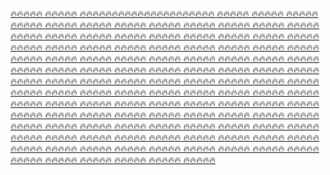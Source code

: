 [🔥🔥🔥🔥🔥
🔥🔥🔥🔥🔥
🔥🔥🔥🔥🔥🔥🔥🔥🔥🔥🔥🔥🔥🔥🔥🔥🔥🔥🔥🔥🔥
🔥🔥🔥🔥🔥
🔥🔥🔥🔥🔥
🔥🔥🔥🔥🔥
🔥🔥🔥🔥🔥
🔥🔥🔥🔥🔥
🔥🔥🔥🔥🔥
🔥🔥🔥🔥🔥
🔥🔥🔥🔥🔥
🔥🔥🔥🔥🔥
🔥🔥🔥🔥🔥
🔥🔥🔥🔥🔥
🔥🔥🔥🔥🔥
🔥🔥🔥🔥🔥
🔥🔥🔥🔥🔥
🔥🔥🔥🔥🔥
🔥🔥🔥🔥🔥
🔥🔥🔥🔥🔥
🔥🔥🔥🔥🔥
🔥🔥🔥🔥🔥
🔥🔥🔥🔥🔥
🔥🔥🔥🔥🔥
🔥🔥🔥🔥🔥
🔥🔥🔥🔥🔥
🔥🔥🔥🔥🔥
🔥🔥🔥🔥🔥
🔥🔥🔥🔥🔥
🔥🔥🔥🔥🔥
🔥🔥🔥🔥🔥
🔥🔥🔥🔥🔥
🔥🔥🔥🔥🔥
🔥🔥🔥🔥🔥
🔥🔥🔥🔥🔥
🔥🔥🔥🔥🔥
🔥🔥🔥🔥🔥
🔥🔥🔥🔥🔥
🔥🔥🔥🔥🔥
🔥🔥🔥🔥🔥
🔥🔥🔥🔥🔥
🔥🔥🔥🔥🔥
🔥🔥🔥🔥🔥
🔥🔥🔥🔥🔥
🔥🔥🔥🔥🔥
🔥🔥🔥🔥🔥
🔥🔥🔥🔥🔥
🔥🔥🔥🔥🔥
🔥🔥🔥🔥🔥
🔥🔥🔥🔥🔥
🔥🔥🔥🔥🔥
🔥🔥🔥🔥🔥
🔥🔥🔥🔥🔥
🔥🔥🔥🔥🔥
🔥🔥🔥🔥🔥
🔥🔥🔥🔥🔥
🔥🔥🔥🔥🔥
🔥🔥🔥🔥🔥
🔥🔥🔥🔥🔥
🔥🔥🔥🔥🔥
🔥🔥🔥🔥🔥
🔥🔥🔥🔥🔥
🔥🔥🔥🔥🔥
🔥🔥🔥🔥🔥
🔥🔥🔥🔥🔥
🔥🔥🔥🔥🔥
🔥🔥🔥🔥🔥
🔥🔥🔥🔥🔥
🔥🔥🔥🔥🔥
🔥🔥🔥🔥🔥
🔥🔥🔥🔥🔥
🔥🔥🔥🔥🔥
🔥🔥🔥🔥🔥
🔥🔥🔥🔥🔥
🔥🔥🔥🔥🔥
🔥🔥🔥🔥🔥
🔥🔥🔥🔥🔥
🔥🔥🔥🔥🔥
🔥🔥🔥🔥🔥
🔥🔥🔥🔥🔥
🔥🔥🔥🔥🔥
🔥🔥🔥🔥🔥
🔥🔥🔥🔥🔥
🔥🔥🔥🔥🔥
🔥🔥🔥🔥🔥
🔥🔥🔥🔥🔥
🔥🔥🔥🔥🔥
🔥🔥🔥🔥🔥
🔥🔥🔥🔥🔥
🔥🔥🔥🔥🔥
🔥🔥🔥🔥🔥
🔥🔥🔥🔥🔥
🔥🔥🔥🔥🔥
🔥🔥🔥🔥🔥
🔥🔥🔥🔥🔥
🔥🔥🔥🔥🔥
🔥🔥🔥🔥🔥
🔥🔥🔥🔥🔥
🔥🔥🔥🔥🔥
🔥🔥🔥🔥🔥
🔥🔥🔥🔥🔥
🔥🔥🔥🔥🔥
🔥🔥🔥🔥🔥
🔥🔥🔥🔥🔥
🔥🔥🔥🔥🔥
🔥🔥🔥🔥🔥
🔥🔥🔥🔥🔥
🔥🔥🔥🔥🔥
🔥🔥🔥🔥🔥
🔥🔥🔥🔥🔥
🔥🔥🔥🔥🔥
🔥🔥🔥🔥🔥
🔥🔥🔥🔥🔥
🔥🔥🔥🔥🔥
🔥🔥🔥🔥🔥
🔥🔥🔥🔥🔥
🔥🔥🔥🔥🔥
🔥🔥🔥🔥🔥
🔥🔥🔥🔥🔥
🔥🔥🔥🔥🔥](https://telegram.dog/surajit1)
